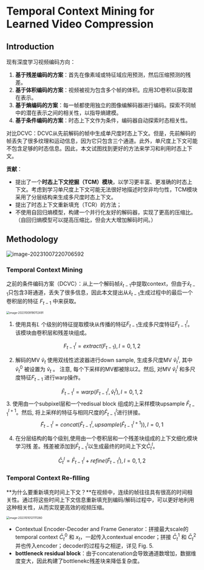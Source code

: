 # Temporal Context Mining for Learned Video Compression



## Introduction

现有深度学习视频编码方向：

1. **基于残差编码的方案**：首先在像素域或特征域应用预测，然后压缩预测的残差。
2. **基于体积编码的方案**：视频被视为包含多个帧的体积。应用3D卷积以获取潜在表示。
3. **基于熵编码的方案**：每一帧都使用独立的图像编解码器进行编码。探索不同帧中的潜在表示之间的相关性，以指导熵建模。
4. **基于条件编码的方案**：时态上下文作为条件，编码器自动探索时态相关性。

对比DCVC：DCVC从先前解码的帧中生成单尺度时态上下文。但是，先前解码的帧丢失了很多纹理和运动信息，因为它只包含三个通道。此外，单尺度上下文可能不包含足够的时态信息。因此，本文试图找到更好的方法来学习和利用时态上下文。

**贡献**：

- 提出了一个**时态上下文挖掘（TCM）模块**，以学习更丰富、更准确的时态上下文。考虑到学习单尺度上下文可能无法很好地描述时空非均匀性，TCM模块采用了分层结构来生成多尺度时态上下文。
- 提出了时态上下文重新填充（TCR）的方法；
- 不使用自回归熵模型，构建一个并行化友好的解码器，实现了更高的压缩比。（自回归熵模型可以提高压缩比，但会大大增加解码时间。）

## Methodology



![image-20231007220706592](https://cdn.jsdelivr.net/gh/J-M-LIU/pic-bed@master//img/image-20231007220706592.png)

### Temporal Context Mining

之前的条件编码方案（DCVC）：从上一个解码帧$\hat{x}_{t-1}$中提取context，但由于$\hat{x}_{t-1}$只包含3哥通道，丢失了很多信息，因此本文提出从$\hat{x}_{t-1}$生成过程中的最后一个卷积层的特征 $F_{t-1}$ 中来获取。

<img src="https://cdn.jsdelivr.net/gh/J-M-LIU/pic-bed@master//img/image-20231009190112491.png" alt="image-20231009190112491" style="zoom:50%;" />

1. 使用具有$L$ 个级别的特征提取模块从传播的特征$F_{t-1}$生成多尺度特征$F_{t-1}^l$。该模块由卷积层和残差块组成。

  $$
  F_{t-1}^l=extract(F_{t-1}),l=0,1,2
  $$

2. 解码的MV $\hat{v}_t$ 使用双线性滤波器进行down sample, 生成多尺度MV $\hat{v}_t^l$, 其中 $\hat{v}_t^0$ 被设置为 $\hat{v}_t$ 。
    注意, 每个下采样的MV都被除以2。然后, 对MV $\hat{v}_t^l$ 和多尺度特征$F_{t-1}$ 进行warp操作。

$$
\bar{F}_{t-1}^l=warp(F_{t-1}^l,\hat{v}_t^l),l=0,1,2
$$
3. 使用由一个subpixel层和一个redisual block 组成的上采样模块upsample $\bar{F}_{t-1}^{l+1}$。然后, 将上采样的特征与相同尺度的$\bar{F}_{t-1}^l$进行拼接。
   $$
   \tilde{F}_{t-1}^l=concat(\bar{F}_{t-1}^l,upsample(\bar{F}_{t-1}^{l+1})),l=0,1
   $$

4. 在分层结构的每个级别,使用由一个卷积层和一个残差块组成的上下文细化模块学习残
    差。残差被添加到$\bar{F}_{t-1}^l$以生成最终的时间上下文$\bar{C}_t^l$。

$$
\bar{C}_t^l=\bar{F}_{t-1}^l+refine(\tilde{F}_{t-1}^l),l=0,1,2
$$

### Temporal Context Re-ﬁlling

**为什么要重新填充时间上下文？**在视频中，连续的帧往往具有很高的时间相关性。通过将这些时间上下文信息重新填充到编码/解码过程中，可以更好地利用这种相关性，从而实现更高效的视频压缩。

<img src="https://cdn.jsdelivr.net/gh/J-M-LIU/pic-bed@master//img/image-20231010121111260.png" alt="image-20231010121111260" style="zoom:50%;" />

- Contextual Encoder-Decoder and Frame Generator：拼接最大scale的temporal context $\bar{C}_t^0$ 和 $x_t$，一起传入contextual encoder；拼接 $\bar{C}_t^1$ 和 $\bar{C}_t^2$ 并也传入encoder；decoder的过程与之相逆，详见 Fig. 5. 
- **bottleneck residual block**：由于concatenation会导致通道数增加，数据维度变大，因此构建了bottlenekc残差块来降低复杂度。
